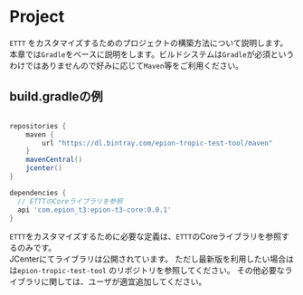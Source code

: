 # Project
`ETTT` をカスタマイズするためのプロジェクトの構築方法について説明します。
本章では`Gradle`をベースに説明をします。ビルドシステムは`Gradle`が必須というわけではありませんので好みに応じて`Maven`等をご利用ください。　


## build.gradleの例

```groovy

repositories {
    maven {
        url "https://dl.bintray.com/epion-tropic-test-tool/maven"
    }
    mavenCentral()
    jcenter()
}

dependencies {
  // ETTTのCoreライブラリを参照
  api 'com.epion_t3:epion-t3-core:0.0.1' 
}
```

`ETTT`をカスタマイズするために必要な定義は、`ETTT`のCoreライブラリを参照するのみです。  
JCenterにてライブラリは公開されています。
ただし最新版を利用したい場合はは`epion-tropic-test-tool` のリポジトリを参照してください。
その他必要なライブラリに関しては、ユーザが適宜追加してください。

